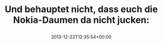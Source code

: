 ---
retweeted: false
source: <a href="https://about.twitter.com/products/tweetdeck" rel="nofollow">TweetDeck</a>
entities:
  hashtags: []
  symbols: []
  user_mentions: []
  urls:
  - url: http://t.co/D6JL6ZgOrO
    expanded_url: http://i.imgur.com/15gsU0B.gif
    display_url: i.imgur.com/15gsU0B.gif
    indices:
    - '65'
    - '87'
display_text_range:
- '0'
- '87'
favorite_count: '0'
id_str: '414736051639701504'
truncated: false
retweet_count: '1'
id: '414736051639701504'
possibly_sensitive: false
created_at: Sun Dec 22 12:35:54 +0000 2013
favorited: false
full_text: 'Und behauptet nicht, dass euch die Nokia-Daumen da nicht jucken:'
lang: de
quote_url: http://i.imgur.com/15gsU0B.gif
tags:
- pesos/twitter
date: '2013-12-22T12:35:54+00:00'
src: https://twitter.com/bascht/status/414736051639701504
original_url: https://twitter.com/bascht/status/414736051639701504
type: twitter_tweet
text: 'Und behauptet nicht, dass euch die Nokia-Daumen da nicht jucken:'
title: 'Und behauptet nicht, dass euch die Nokia-Daumen da nicht jucken:

  '

---